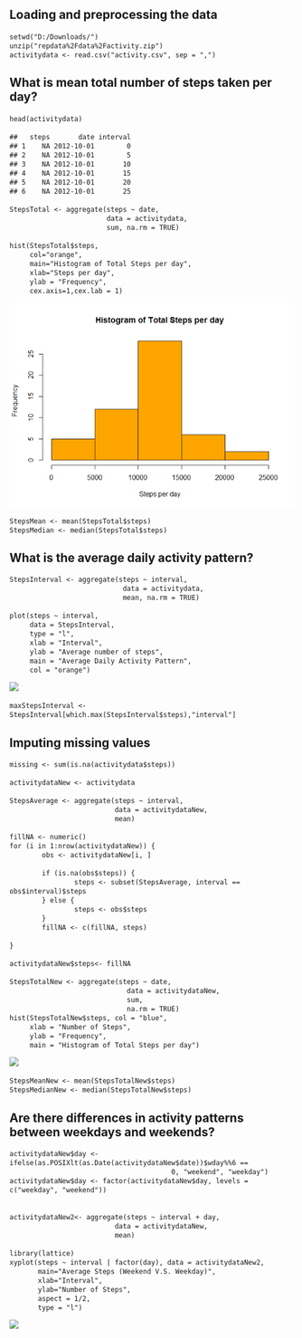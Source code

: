 Loading and preprocessing the data
----------------------------------

    setwd("D:/Downloads/")
    unzip("repdata%2Fdata%2Factivity.zip")
    activitydata <- read.csv("activity.csv", sep = ",")

What is mean total number of steps taken per day?
-------------------------------------------------

    head(activitydata)

    ##   steps       date interval
    ## 1    NA 2012-10-01        0
    ## 2    NA 2012-10-01        5
    ## 3    NA 2012-10-01       10
    ## 4    NA 2012-10-01       15
    ## 5    NA 2012-10-01       20
    ## 6    NA 2012-10-01       25

    StepsTotal <- aggregate(steps ~ date, 
                            data = activitydata, 
                            sum, na.rm = TRUE)

    hist(StepsTotal$steps,
         col="orange",
         main="Histogram of Total Steps per day",
         xlab="Steps per day",
         ylab = "Frequency",
         cex.axis=1,cex.lab = 1)

![plot of unnamed-chunk-1-1](figures/unnamed-chunk-1-1.png) 

    StepsMean <- mean(StepsTotal$steps)
    StepsMedian <- median(StepsTotal$steps)

What is the average daily activity pattern?
-------------------------------------------

    StepsInterval <- aggregate(steps ~ interval, 
                                data = activitydata, 
                                mean, na.rm = TRUE)

    plot(steps ~ interval, 
         data = StepsInterval, 
         type = "l", 
         xlab = "Interval",
         ylab = "Average number of steps", 
         main = "Average Daily Activity Pattern", 
         col = "orange")

![](PA1_Template_files/figure-markdown_strict/unnamed-chunk-2-1.png)

    maxStepsInterval <- StepsInterval[which.max(StepsInterval$steps),"interval"]

Imputing missing values
-----------------------

    missing <- sum(is.na(activitydata$steps))

    activitydataNew <- activitydata

    StepsAverage <- aggregate(steps ~ interval, 
                              data = activitydataNew, 
                              mean)

    fillNA <- numeric()
    for (i in 1:nrow(activitydataNew)) {
            obs <- activitydataNew[i, ]
            
            if (is.na(obs$steps)) {
                    steps <- subset(StepsAverage, interval == obs$interval)$steps
            } else {
                    steps <- obs$steps
            }
            fillNA <- c(fillNA, steps)
            
    }

    activitydataNew$steps<- fillNA

    StepsTotalNew <- aggregate(steps ~ date, 
                                 data = activitydataNew, 
                                 sum, 
                                 na.rm = TRUE)
    hist(StepsTotalNew$steps, col = "blue", 
         xlab = "Number of Steps", 
         ylab = "Frequency",
         main = "Histogram of Total Steps per day")

![](PA1_Template_files/figure-markdown_strict/unnamed-chunk-3-1.png)

    StepsMeanNew <- mean(StepsTotalNew$steps)
    StepsMedianNew <- median(StepsTotalNew$steps)

Are there differences in activity patterns between weekdays and weekends?
-------------------------------------------------------------------------

    activitydataNew$day <- ifelse(as.POSIXlt(as.Date(activitydataNew$date))$wday%%6 == 
                                            0, "weekend", "weekday")
    activitydataNew$day <- factor(activitydataNew$day, levels = c("weekday", "weekend"))


    activitydataNew2<- aggregate(steps ~ interval + day, 
                              data = activitydataNew,
                              mean)

    library(lattice)
    xyplot(steps ~ interval | factor(day), data = activitydataNew2,
           main="Average Steps (Weekend V.S. Weekday)",
           xlab="Interval", 
           ylab="Number of Steps",
           aspect = 1/2, 
           type = "l")

![](PA1_Template_files/figure-markdown_strict/unnamed-chunk-4-1.png)
